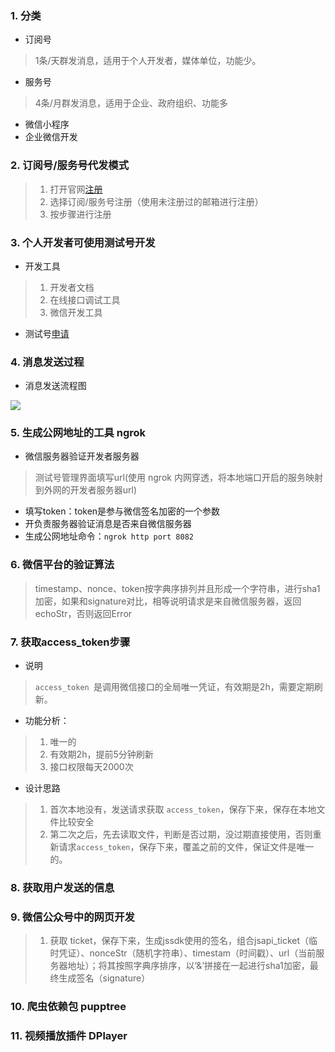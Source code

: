 ### 1. 分类
- 订阅号
> 1条/天群发消息，适用于个人开发者，媒体单位，功能少。

- 服务号
> 4条/月群发消息，适用于企业、政府组织、功能多

- 微信小程序
- 企业微信开发
### 2. 订阅号/服务号代发模式
> 1. 打开官网[注册](https://mp.weixin.qq.com)
> 2. 选择订阅/服务号注册（使用未注册过的邮箱进行注册）
> 3. 按步骤进行注册

### 3. 个人开发者可使用测试号开发

- 开发工具
> 1. 开发者文档
> 2. 在线接口调试工具
> 3. 微信开发工具

- 测试号[申请](https://mp.weixin.qq.com/debug/cgi-bin/sandbox?t=sandbox/login)
### 4. 消息发送过程

- 消息发送流程图

![](https://cdn.nlark.com/yuque/0/2022/jpeg/12794520/1668321165875-8258b9b4-7156-45e4-b634-5b1dac74748b.jpeg)
### 5. 生成公网地址的工具 ngrok

- 微信服务器验证开发者服务器 
> 测试号管理界面填写url(使用 ngrok 内网穿透，将本地端口开启的服务映射到外网的开发者服务器url)

- 填写token：token是参与微信签名加密的一个参数
- 开负责服务器验证消息是否来自微信服务器
- 生成公网地址命令：`ngrok http port 8082`
### 6. 微信平台的验证算法
> timestamp、nonce、token按字典序排列并且形成一个字符串，进行sha1加密，如果和signature对比，相等说明请求是来自微信服务器，返回echoStr，否则返回Error

### 7. 获取access_token步骤

- 说明
> `access_token `是调用微信接口的全局唯一凭证，有效期是2h，需要定期刷新。

- 功能分析：
> 1. 唯一的
> 2. 有效期2h，提前5分钟刷新
> 3. 接口权限每天2000次

- 设计思路
> 1. 首次本地没有，发送请求获取 `access_token`，保存下来，保存在本地文件比较安全
> 2. 第二次之后，先去读取文件，判断是否过期，没过期直接使用，否则重新请求`access_token`，保存下来，覆盖之前的文件，保证文件是唯一的。 

### 8. 获取用户发送的信息
### 9. 微信公众号中的网页开发
> 1. 获取 ticket，保存下来，生成jssdk使用的签名，组合jsapi_ticket（临时凭证）、nonceStr（随机字符串）、timestam（时间戳）、url（当前服务器地址）；将其按照字典序排序，以‘&’拼接在一起进行sha1加密，最终生成签名（signature）

### 10. 爬虫依赖包 pupptree
### 11. 视频播放插件 DPlayer
